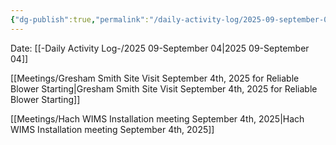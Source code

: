 ```yaml
---
{"dg-publish":true,"permalink":"/daily-activity-log/2025-09-september-04/","noteIcon":"","created":"2025-09-04T07:35:37.454-05:00"}
---
```


Date: [[-Daily Activity Log-/2025 09-September 04\|2025 09-September 04]]

[[Meetings/Gresham Smith Site Visit September 4th, 2025 for Reliable Blower Starting\|Gresham Smith Site Visit September 4th, 2025 for Reliable Blower Starting]]

[[Meetings/Hach WIMS Installation meeting September 4th, 2025\|Hach WIMS Installation meeting September 4th, 2025]]